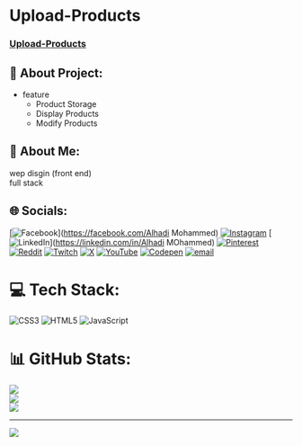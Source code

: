 # Upload-Products

### [Upload-Products](https://alhadimohammed.github.io/Upload-Products/)


## 💫 About Project:
- feature 
  - Product Storage
  - Display Products
  - Modify Products


## 💫 About Me:
wep disgin (front end)<br>full stack


## 🌐 Socials:
[![Facebook](https://img.shields.io/badge/Facebook-%231877F2.svg?logo=Facebook&logoColor=white)](https://facebook.com/Alhadi Mohammed) [![Instagram](https://img.shields.io/badge/Instagram-%23E4405F.svg?logo=Instagram&logoColor=white)](https://instagram.com/its__hodhod) [![LinkedIn](https://img.shields.io/badge/LinkedIn-%230077B5.svg?logo=linkedin&logoColor=white)](https://linkedin.com/in/Alhadi MOhammed) [![Pinterest](https://img.shields.io/badge/Pinterest-%23E60023.svg?logo=Pinterest&logoColor=white)](https://pinterest.com/hudhod) [![Reddit](https://img.shields.io/badge/Reddit-%23FF4500.svg?logo=Reddit&logoColor=white)](https://reddit.com/user/AlhadiMOhammed) [![Twitch](https://img.shields.io/badge/Twitch-%239146FF.svg?logo=Twitch&logoColor=white)](https://twitch.tv/alhadimohammed) [![X](https://img.shields.io/badge/X-black.svg?logo=X&logoColor=white)](https://x.com/@Alhadi_Hudhod) [![YouTube](https://img.shields.io/badge/YouTube-%23FF0000.svg?logo=YouTube&logoColor=white)](https://youtube.com/@www.youtube.com/@hudhod) [![Codepen](https://img.shields.io/badge/Codepen-000000?logo=codepen&logoColor=white)](https://codepen.io/alhadi) [![email](https://img.shields.io/badge/Email-D14836?logo=gmail&logoColor=white)](mailto:alhadiharrn@gmail.com) 

# 💻 Tech Stack:
![CSS3](https://img.shields.io/badge/css3-%231572B6.svg?style=for-the-badge&logo=css3&logoColor=white) ![HTML5](https://img.shields.io/badge/html5-%23E34F26.svg?style=for-the-badge&logo=html5&logoColor=white) ![JavaScript](https://img.shields.io/badge/javascript-%23323330.svg?style=for-the-badge&logo=javascript&logoColor=%23F7DF1E)
# 📊 GitHub Stats:
![](https://github-readme-stats.vercel.app/api?username=AlhadiMOhammed&theme=dark&hide_border=false&include_all_commits=false&count_private=false)<br/>
![](https://nirzak-streak-stats.vercel.app/?user=AlhadiMOhammed&theme=dark&hide_border=false)<br/>
![](https://github-readme-stats.vercel.app/api/top-langs/?username=AlhadiMOhammed&theme=dark&hide_border=false&include_all_commits=false&count_private=false&layout=compact)

---
[![](https://visitcount.itsvg.in/api?id=AlhadiMOhammed&icon=0&color=0)](https://visitcount.itsvg.in)

<!-- Proudly created with GPRM ( https://gprm.itsvg.in ) -->
